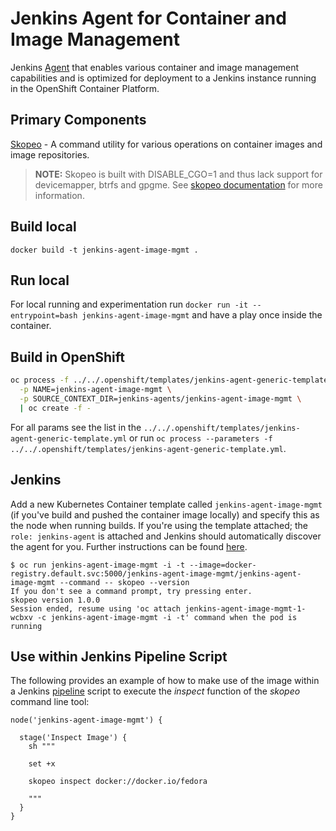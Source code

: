 Jenkins Agent for Container and Image Management
=============================

Jenkins [Agent](https://wiki.jenkins-ci.org/display/JENKINS/Distributed+builds) that enables various container and image management capabilities and is optimized for deployment to a Jenkins instance running in the OpenShift Container Platform.

## Primary Components

[Skopeo](https://github.com/containers/skopeo/) - A command utility for various operations on container images and image repositories.

>**NOTE:** Skopeo is built with DISABLE_CGO=1 and thus lack support for devicemapper, btrfs and gpgme. See [skopeo documentation](https://github.com/containers/skopeo/blob/master/install.md#building-in-a-container) for more information.

## Build local
`docker build -t jenkins-agent-image-mgmt .`

## Run local
For local running and experimentation run `docker run -it --entrypoint=bash jenkins-agent-image-mgmt` and have a play once inside the container.

## Build in OpenShift
```bash
oc process -f ../../.openshift/templates/jenkins-agent-generic-template.yml \
  -p NAME=jenkins-agent-image-mgmt \
  -p SOURCE_CONTEXT_DIR=jenkins-agents/jenkins-agent-image-mgmt \
  | oc create -f -
```
For all params see the list in the `../../.openshift/templates/jenkins-agent-generic-template.yml` or run `oc process --parameters -f ../../.openshift/templates/jenkins-agent-generic-template.yml`.

## Jenkins
Add a new Kubernetes Container template called `jenkins-agent-image-mgmt` (if you've build and pushed the container image locally) and specify this as the node when running builds. If you're using the template attached; the `role: jenkins-agent` is attached and Jenkins should automatically discover the agent for you. Further instructions can be found [here](https://docs.openshift.com/container-platform/4.4/openshift_images/using_images/images-other-jenkins.html#images-other-jenkins-kubernetes-plugin_images-other-jenkins). 

```
$ oc run jenkins-agent-image-mgmt -i -t --image=docker-registry.default.svc:5000/jenkins-agent-image-mgmt/jenkins-agent-image-mgmt --command -- skopeo --version
If you don't see a command prompt, try pressing enter.
skopeo version 1.0.0
Session ended, resume using 'oc attach jenkins-agent-image-mgmt-1-wcbxv -c jenkins-agent-image-mgmt -i -t' command when the pod is running
```

## Use within Jenkins Pipeline Script

The following provides an example of how to make use of the image within a Jenkins [pipeline](https://jenkins.io/doc/book/pipeline/) script to execute the *inspect* function of the *skopeo* command line tool:

```
node('jenkins-agent-image-mgmt') { 

  stage('Inspect Image') {
    sh """

    set +x
        
    skopeo inspect docker://docker.io/fedora

    """
  }
}
```
